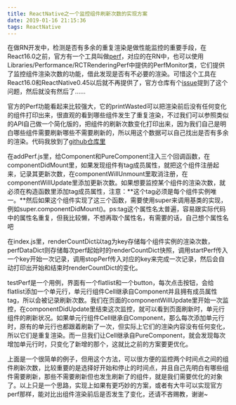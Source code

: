 ```yaml
---
title: ReactNative之一个监控组件刷新次数的实现方案
date: 2019-01-16 21:15:36
tags: ReactNative
---
```

在做RN开发中，检测是否有多余的重复渲染是做性能监控的重要手段，在React16.0之前，官方有一个工具叫做[perf](https://reactjs.org/docs/perf.html)，对应的在RN中，也可以使用Libraries/Performance/RCTRenderingPerf中提供的PerfMonitor类，它们提供了监控组件渲染次数的功能，借此发现是否有不必要的渲染。可惜这个工具在React16.0和ReactNative0.45以后就不再提供了，官方仓库有个[issue](https://github.com/facebook/react-native/issues/15371)提到了这个问题，然后就没有然后了……

官方的Perf功能看起来比较强大，它的printWasted可以把渲染前后没有任何变化的组件打印出来，很直观的看到哪些组件发生了重复渲染，不过我们可以参照类似的API自己做一个简化版的，把组件的刷新次数变化打印出来，因为我们自己是明白哪些组件需要刷新哪些不需要刷新的，所以用这个数据可以自己找出是否有多余的渲染。代码我放到了[github仓库里](https://github.com/yangguang1029/MyReactNative/tree/master/perf)

在addPerf.js里，给Component和PureComponent注入三个回调函数，在componentDidMount里，如果发现组件有tag成员属性，就把这个组件注册起来，记录其更新次数，在componentWillUnmount里取消注册，在componentWillUpdate里添加更新次数。如果想要监控某个组件的渲染次数，就必须在构造函数里添加tag成员属性，注意：**这个tag必须是每个组件实例唯一。**然后如果这个组件实现了这三个函数，需要使用super来调用基类的实现，例如super.componentDidMount()。ps:tag这个属性名太普遍，容易跟实际代码中的属性名重复，但我比较懒，不想再取个属性名，有需要的话，自己想个属性名吧

在index.js里，renderCountDict以tag为key存储每个组件实例的渲染次数，perfDataDict则存储每次perf起始时的renderCountDict快照，调用startPerf传入一个key开始一次记录，调用stopPerf传入对应的key来完成一次记录，然后会自动打印出开始和结束时renderCountDict的变化。

testPerf是一个用例，界面有一个flatlist和一个button，每次点击按钮，会给flatlist添加一个单元行，单元行组件Cell继承自Component并且拥有成员属性tag，所以会被记录刷新次数。我们在页面的componentWillUpdate里开始一次监控，在componentDidUpdate里结束这次监控，就可以看到页面刷新时，单元行组件的刷新状况。如果单元行组件Cell继承自Component，那么每次添加单元行时，原有的单元行也都跟着刷新了一次，但实际上它们的渲染内容没有任何变化，所以它们是重复渲染。而一旦我们让Cell继承自PureComponent，就会发现每次增加单元行时，只变化了新增的那个，这就比之前的方案要更优化。

上面是一个很简单的例子，但用这个方法，可以很方便的监控两个时间点之间的组件刷新次数，比较重要的是选择好开始和停止的时间点，并且自己先明白有哪些组件需要刷新，那些不需要刷新但也发生刷新了的组件，就是我们需要优化的对象了。以上只是一个思路，实现上如果有更巧妙的方案，或者有大牛可以实现官方perf那样，能对比出组件渲染前后是否发生了变化，还请不吝赐教，谢谢~

